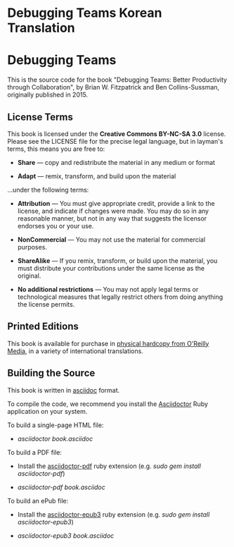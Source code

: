 # Debugging Teams Korean Translation

# Debugging Teams

This is the source code for the book "Debugging Teams: Better
Productivity through Collaboration", by Brian W. Fitzpatrick and Ben
Collins-Sussman, originally published in 2015.


## License Terms

This book is licensed under the **Creative Commons BY-NC-SA 3.0** license.
Please see the LICENSE file for the precise legal language, but in
layman's terms, this means you are free to:

  - **Share** — copy and redistribute the material in any medium or format

  - **Adapt** — remix, transform, and build upon the material

...under the following terms:

  - **Attribution** — You must give appropriate credit, provide a link
    to the license, and indicate if changes were made. You may do so
    in any reasonable manner, but not in any way that suggests the
    licensor endorses you or your use.

  - **NonCommercial** — You may not use the material for commercial
    purposes.

  - **ShareAlike** — If you remix, transform, or build upon the
    material, you must distribute your contributions under the same
    license as the original.

  - **No additional restrictions** — You may not apply legal terms or
    technological measures that legally restrict others from doing
    anything the license permits.


## Printed Editions

This book is available for purchase in [physical hardcopy from
O'Reilly
Media](https://www.oreilly.com/library/view/debugging-teams/9781491932049/),
in a variety of international translations.


## Building the Source

This book is written in [asciidoc](https://asciidoc.org/) format.

To compile the code, we recommend you install the
[Asciidoctor](https://asciidoctor.org/) Ruby application on your
system.

To build a single-page HTML file:

  - *asciidoctor book.asciidoc*

To build a PDF file:

  - Install the
    [asciidoctor-pdf](https://rubygems.org/gems/asciidoctor-pdf) ruby
    extension (e.g. *sudo gem install asciidoctor-pdf*)

  - *asciidoctor-pdf book.asciidoc*

To build an ePub file:

  - Install the
    [asciidoctor-epub3](https://rubygems.org/gems/asciidoctor-epub3) ruby
    extension (e.g. *sudo gem install asciidoctor-epub3*)

  - *asciidoctor-epub3 book.asciidoc*

